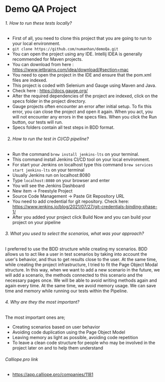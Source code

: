 # Demo QA Project
###### 1.  How to run these tests locally?

- First of all, you need to clone this project that you are going to run to your local environment.
- ```git clone https://github.com/numanhan/demoQa.git ```
- You can open the project using any IDE. Intellij IDEA is generally recommended for Maven projects. 
- You can download from here : https://www.jetbrains.com/idea/download/#section=mac
- You need to open the project in the IDE and ensure that the pom.xml files are indexed. 
- This project is coded with Selenium and Gauge using Maven and Java.
- Check here : https://docs.gauge.org/
- After the required dependencies of the project are indexed, click on the specs folder in the project directory.
- Gauge projects often encounter an error after initial setup. To fix this error, you can close the project and open it again. When you act, you will not encounter any errors in the specs files. When you click the Run button, our tests will run.
- Specs folders contain all test steps in BDD format.

2. ######  How to run the test in CI/CD pipeline? 
  - Run the command ```brew install jenkins-lts``` on your terminal.
  - This command install Jenkins CI/CD tool on your local environment.
  - For start your Jenkins on localhost type this command ```brew services start jenkins-lts``` on your terminal
  - Usually Jenkins run on localhost:8080
  - Type ```localhost:8080``` on your browser and enter
  - You will see the Jenkins Dashboard
  - New item -> Freestyle Project
  - Source Code Management -> Paste Git Repository URL
  - You need to add credential for git repository. Check here: https://www.jenkins.io/blog/2021/07/27/git-credentials-binding-phase-1/
  -  After you added your project click Build Now and you can build your project on your pipeline

###### 3.  What you used to select the scenarios, what was your approach? 
I preferred to use the BDD structure while creating my scenarios. BDD allows us to act like a user in test scenarios by taking into account the user's behavior, and thus to get results close to the user. At the same time, while creating the project infrastructure, I tried to fit the Page Object Modal structure. In this way, when we want to add a new scenario in the future, we will add a scenario, the methods connected to this scenario and the necessary pages once. We will be able to avoid writing methods again and again every time. At the same time, we avoid memory usage. We can save time and memory while running our tests within the Pipeline.

###### 4. Why are they the most important? 
 The most important ones are;
 - Creating scenarios based on user behavior
 - Avoiding code duplication using the Page Object Model
 - Leaving memory as light as possible, avoiding code repetition
 - To leave a clean code structure for people who may be involved in the project later on and to help them understand

###### Calliope.pro link
 - https://app.calliope.pro/companies/1181
